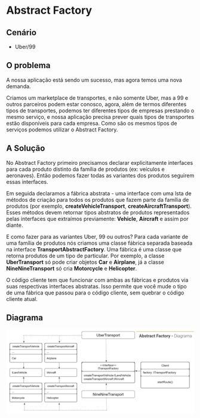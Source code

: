 # Abstract Factory

## Cenário

- Uber/99

## O problema

A nossa aplicação está sendo um sucesso, mas agora temos uma nova demanda.

Criamos um marketplace de transportes, e não somente Uber, mas a 99 e outros parceiros podem estar conosco, agora, além de termos diferentes tipos de transportes, podemos ter diferentes tipos de empresas prestando o mesmo serviço, e nossa aplicação precisa prever quais tipos de transportes estão disponíveis para cada empresa. Como são os mesmos tipos de serviços podemos utilizar o Abstract Factory.

## A Solução

No Abstract Factory primeiro precisamos declarar explicitamente interfaces para cada produto distinto da família de produtos (ex: veículos e aeronaves). Então podemos fazer todas as variantes dos produtos seguirem essas interfaces.

Em seguida declaramos a fábrica abstrata - uma interface com uma lsta de métodos de criação para todos os produtos que fazem parte da família de produtos (por exemplo, **createVehicleTransport**, **createAircraftTransport**). Esses métodos devem retornar tipos abstratos de produtos representados pelas interfaces que extraímos previamente: **Vehicle**, **Aircraft** e assim por diante.

E como fazer para as variantes Uber, 99 ou outros? Para cada variante de uma família de produtos nós criamos uma classe fábrica separada baseada na interface **TransportAbstractFactory**. Uma fábrica é uma classe que retorna produtos de um tipo de particular. Por exemplo, a classe **UberTransport** só pode criar objetos **Car** e **Airplane**, já a classe **NineNineTransport** só cria **Motorcycle** e **Helicopter**.

O código cliente tem que funcionar com ambas as fábricas e produtos via suas respectivas interfaces abstratas. Isso permite que você mude o tipo de uma fábrica que passou para o código cliente, sem quebrar o código cliente atual.

## Diagrama

<img src="../../../../public/assets/diagrama_abstract_factory.PNG">

